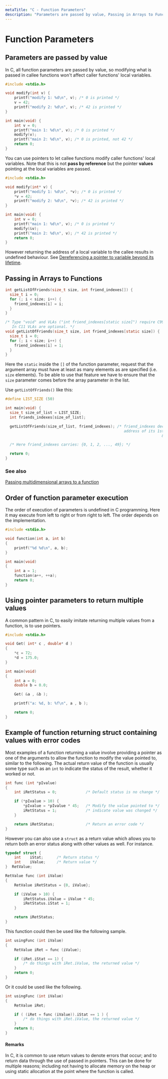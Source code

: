```yaml
---
metaTitle: "C - Function Parameters"
description: "Parameters are passed by value, Passing in Arrays to Functions, Order of function parameter execution, Using pointer parameters to return multiple values, Example of function returning struct containing values with error codes"
---
```


# Function Parameters



## Parameters are passed by value


In C, all function parameters are passed by value, so modifying what is passed in callee functions won't affect caller functions' local variables.

```c
#include <stdio.h>

void modify(int v) {
    printf("modify 1: %d\n", v); /* 0 is printed */
    v = 42;
    printf("modify 2: %d\n", v); /* 42 is printed */
}

int main(void) {
    int v = 0;
    printf("main 1: %d\n", v); /* 0 is printed */
    modify(v);
    printf("main 2: %d\n", v); /* 0 is printed, not 42 */
    return 0;
}

```

You can use pointers to let callee functions modify caller functions' local variables. Note that this is not **pass by reference** but the pointer **values** pointing at the local variables are passed.

```c
#include <stdio.h>

void modify(int* v) {
    printf("modify 1: %d\n", *v); /* 0 is printed */
    *v = 42;
    printf("modify 2: %d\n", *v); /* 42 is printed */
}

int main(void) {
    int v = 0;
    printf("main 1: %d\n", v); /* 0 is printed */
    modify(&v);
    printf("main 2: %d\n", v); /* 42 is printed */
    return 0;
}

```

However returning the address of a local variable to the callee results in undefined behaviour. See [Dereferencing a pointer to variable beyond its lifetime](http://stackoverflow.com/documentation/c/364/undefined-behavior/2034/dereferencing-a-pointer-to-variable-beyond-its-lifetime#t=201608112325484278857).



## Passing in Arrays to Functions


```c
int getListOfFriends(size_t size, int friend_indexes[]) {
  size_t i = 0;
  for (; i < size; i++) {
    friend_indexes[i] = i;
  }
}

```

```c
/* Type "void" and VLAs ("int friend_indexes[static size]") require C99 at least. 
   In C11 VLAs are optional. */
void getListOfFriends(size_t size, int friend_indexes[static size]) {    
  size_t i = 0;
  for (; i < size; i++) {
    friend_indexes[i] = 1;
  }
}

```

Here the `static` inside the `[]` of the function parameter, request that the argument array must have at least as many elements as are specified (i.e. `size` elements). To be able to use that feature we have to ensure that the `size` parameter comes before the array parameter in the list.
<br>

Use `getListOfFriends()` like this:

```c
#define LIST_SIZE (50)

int main(void) {
  size_t size_of_list = LIST_SIZE;
  int friends_indexes[size_of_list];

  getListOfFriends(size_of_list, friend_indexes); /* friend_indexes decays to a pointer to the
                                                     address of its 1st element: 
                                                                      &friend_indexes[0] */

  /* Here friend_indexes carries: {0, 1, 2, ..., 49}; */

  return 0;
}

```

### See also

[Passing multidimensional arrays to a function](http://stackoverflow.com/documentation/c/322/arrays/22905/passing-multidimensional-arrays-to-a-function#t=201701141221030574016)



## Order of function parameter execution


The order of execution of parameters is undefined in C programming. Here it may execute from left to right or from right to left. The order depends on the implementation.

```c
#include <stdio.h>

void function(int a, int b) 
{
    printf("%d %d\n", a, b);
}

int main(void)
{
    int a = 1;
    function(a++, ++a);
    return 0;
}

```



## Using pointer parameters to return multiple values


A common pattern in C, to easily imitate returning multiple values from a function, is to use pointers.

```c
#include <stdio.h>

void Get( int* c , double* d )
{
    *c = 72; 
    *d = 175.0;
}

int main(void)
{
    int a = 0;
    double b = 0.0;

    Get( &a , &b );

    printf("a: %d, b: %f\n", a , b ); 

    return 0;
}

```



## Example of function returning struct containing values with error codes


Most examples of a function returning a value involve providing a pointer as one of the arguments to allow the function to modify the value pointed to, similar to the following. The actual return value of the function is usually some type such as an `int` to indicate the status of the result, whether it worked or not.

```c
int func (int *pIvalue)
{
    int iRetStatus = 0;             /* Default status is no change */

    if (*pIvalue > 10) {
        *pIvalue = *pIvalue * 45;   /* Modify the value pointed to */
        iRetStatus = 1;             /* indicate value was changed */
    }

    return iRetStatus;              /* Return an error code */
}

```

However you can also use a `struct` as a return value which allows you to return both an error status along with other values as well. For instance.

```c
typedef struct {
    int    iStat;      /* Return status */
    int    iValue;     /* Return value */
}  RetValue;

RetValue func (int iValue)
{
    RetValue iRetStatus = {0, iValue};

    if (iValue > 10) {
        iRetStatus.iValue = iValue * 45;
        iRetStatus.iStat = 1;
    }

    return iRetStatus;
}

```

This function could then be used like the following sample.

```c
int usingFunc (int iValue)
{
    RetValue iRet = func (iValue);

    if (iRet.iStat == 1) {
        /* do things with iRet.iValue, the returned value */
    }
    return 0;
}

```

Or it could be used like the following.

```c
int usingFunc (int iValue)
{
    RetValue iRet;

    if ( (iRet = func (iValue)).iStat == 1 ) {
        /* do things with iRet.iValue, the returned value */
    }
    return 0;
}

```



#### Remarks


In C, it is common to use return values to denote errors that occur; and to return data through the use of passed in pointers. This can be done for multiple reasons; including not having to allocate memory on the heap or using static allocation at the point where the function is called.

